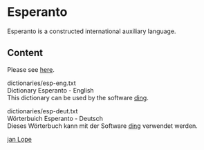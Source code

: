 # Esperanto
Esperanto is a constructed international auxiliary language. 

## Content

Please see [here](https://github.com/jan-Lope/Esperanto/tree/master/dictionaries).

dictionaries/esp-eng.txt  
Dictionary Esperanto - English  
This dictionary can be used by the software [ding](http://www-user.tu-chemnitz.de/~fri/ding/).
  
dictionaries/esp-deut.txt  
Wörterbuich Esperanto - Deutsch  
Dieses Wörterbuch kann mit der Software [ding](http://www-user.tu-chemnitz.de/~fri/ding/) verwendet werden.


[jan Lope](https://jan-lope.github.io)
